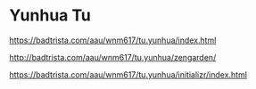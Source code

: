 # Yunhua Tu


https://badtrista.com/aau/wnm617/tu.yunhua/index.html

http://badtrista.com/aau/wnm617/tu.yunhua/zengarden/

https://badtrista.com/aau/wnm617/tu.yunhua/initializr/index.html
